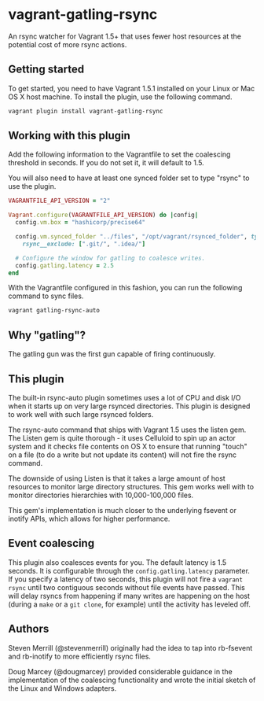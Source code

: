 # vagrant-gatling-rsync

An rsync watcher for Vagrant 1.5+ that uses fewer host resources at the
potential cost of more rsync actions.

## Getting started

To get started, you need to have Vagrant 1.5.1 installed on your Linux or
Mac OS X host machine. To install the plugin, use the following command.

```bash
vagrant plugin install vagrant-gatling-rsync
```

## Working with this plugin

Add the following information to the Vagrantfile to set the coalescing
threshold in seconds. If you do not set it, it will default to 1.5.

You will also need to have at least one synced folder set to type "rsync"
to use the plugin.

```ruby
VAGRANTFILE_API_VERSION = "2"

Vagrant.configure(VAGRANTFILE_API_VERSION) do |config|
  config.vm.box = "hashicorp/precise64"

  config.vm.synced_folder "../files", "/opt/vagrant/rsynced_folder", type: "rsync",
    rsync__exclude: [".git/", ".idea/"]

  # Configure the window for gatling to coalesce writes.
  config.gatling.latency = 2.5
end
```

With the Vagrantfile configured in this fashion, you can run the following
command to sync files.

```bash
vagrant gatling-rsync-auto
```

## Why "gatling"?

The gatling gun was the first gun capable of firing continuously.

## This plugin

The built-in rsync-auto plugin sometimes uses a lot of CPU and disk I/O when
it starts up on very large rsynced directories. This plugin is designed to
work well with such large rsynced folders.

The rsync-auto command that ships with Vagrant 1.5 uses the listen gem. The
Listen gem is quite thorough - it uses Celluloid to spin up an actor system
and it checks file contents on OS X to ensure that running "touch" on a file
(to do a write but not update its content) will not fire the rsync command.

The downside of using Listen is that it takes a large amount of host resources
to monitor large directory structures. This gem works well with to monitor
directories hierarchies with 10,000-100,000 files.

This gem's implementation is much closer to the underlying fsevent or inotify
APIs, which allows for higher performance.

## Event coalescing

This plugin also coalesces events for you. The default latency is 1.5 seconds.
It is configurable through the `config.gatling.latency` parameter.
If you specify a latency of two seconds, this plugin will not fire a
`vagrant rsync` until two contiguous seconds without file events have passed.
This will delay rsyncs from happening if many writes are happening on the host
(during a `make` or a `git clone`, for example) until the activity has leveled off.

## Authors

Steven Merrill (@stevenmerrill) originally had the idea to tap into rb-fsevent
and rb-inotify to more efficiently rsync files.

Doug Marcey (@dougmarcey) provided considerable guidance in the implementation
of the coalescing functionality and wrote the initial sketch of the Linux and
Windows adapters.

